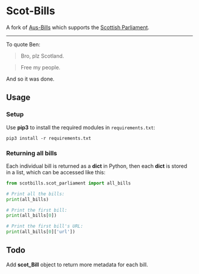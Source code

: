 # Scot-Bills

A fork of [Aus-Bills](https://github.com/KipCrossing/Aus-Bills) which supports the [Scottish Parliament](https://www.parliament.scot).

---

To quote Ben:

> Bro, plz Scotland.

> Free my people.

And so it was done.

## Usage

### Setup

Use **pip3** to install the required modules in `requirements.txt`:

```pip3 install -r requirements.txt```

### Returning all bills

Each individual bill is returned as a **dict** in Python, then each **dict** is stored in a list, which can be accessed like this:

```python
from scotbills.scot_parliament import all_bills

# Print all the bills:
print(all_bills)

# Print the first bill:
print(all_bills[0])

# Print the first bill's URL:
print(all_bills[0]['url'])
```

## Todo

Add **scot_Bill** object to return more metadata for each bill.